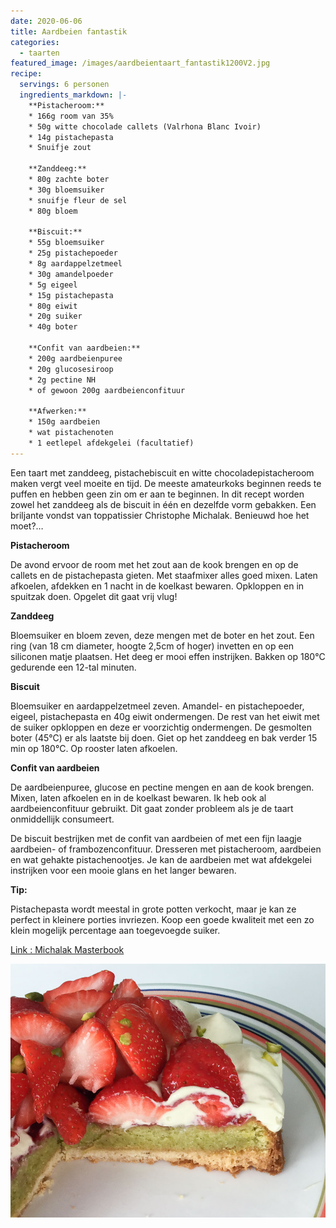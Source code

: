 ```yaml
---
date: 2020-06-06
title: Aardbeien fantastik
categories:
  - taarten
featured_image: /images/aardbeientaart_fantastik1200V2.jpg
recipe:
  servings: 6 personen
  ingredients_markdown: |-
    **Pistacheroom:**
    * 166g room van 35%
    * 50g witte chocolade callets (Valrhona Blanc Ivoir)
    * 14g pistachepasta
    * Snuifje zout

    **Zanddeeg:**
    * 80g zachte boter
    * 30g bloemsuiker
    * snuifje fleur de sel
    * 80g bloem

    **Biscuit:**
    * 55g bloemsuiker
    * 25g pistachepoeder
    * 8g aardappelzetmeel
    * 30g amandelpoeder
    * 5g eigeel
    * 15g pistachepasta
    * 80g eiwit 
    * 20g suiker
    * 40g boter

    **Confit van aardbeien:**
    * 200g aardbeienpuree
    * 20g glucosesiroop
    * 2g pectine NH
    * of gewoon 200g aardbeienconfituur
    
    **Afwerken:**
    * 150g aardbeien
    * wat pistachenoten
    * 1 eetlepel afdekgelei (facultatief)
---
```

Een taart met zanddeeg, pistachebiscuit en witte chocoladepistacheroom maken vergt veel moeite en tijd.
De meeste amateurkoks beginnen reeds te puffen en hebben geen zin om er aan te beginnen.
In dit recept worden zowel het zanddeeg als de biscuit in één en dezelfde vorm gebakken.
Een briljante vondst van toppatissier Christophe Michalak.
Benieuwd hoe het moet?…

<!--more-->

**Pistacheroom**

De avond  ervoor de room met het zout aan de kook brengen en op de callets en de pistachepasta gieten. Met staafmixer alles goed mixen. Laten afkoelen, afdekken en 1 nacht in de koelkast bewaren. Opkloppen en in spuitzak doen. Opgelet dit gaat vrij vlug!

**Zanddeeg**

Bloemsuiker en bloem zeven, deze mengen met de boter en het zout. Een ring (van 18 cm diameter, hoogte 2,5cm of hoger) invetten en op een siliconen matje plaatsen. Het deeg er mooi effen instrijken. Bakken op 180°C gedurende een 12-tal minuten.

**Biscuit**

Bloemsuiker en aardappelzetmeel zeven. Amandel- en pistachepoeder, eigeel, pistachepasta en 40g eiwit ondermengen.
De rest van het eiwit met de suiker opkloppen en deze er voorzichtig ondermengen. De gesmolten boter (45°C) er als laatste bij doen.
Giet op het zanddeeg en bak verder 15 min op 180°C. Op rooster laten afkoelen.

**Confit van aardbeien**

De aardbeienpuree, glucose en pectine mengen en aan de kook brengen.
Mixen, laten afkoelen en in de koelkast bewaren.
Ik heb ook al aardbeienconfituur gebruikt. Dit gaat zonder probleem als je de taart onmiddellijk consumeert.



De biscuit bestrijken met  de confit van aardbeien of met een fijn laagje aardbeien- of frambozenconfituur.
Dresseren met pistacheroom, aardbeien en wat gehakte pistachenootjes.
Je kan de aardbeien met wat afdekgelei instrijken voor een mooie glans en het langer bewaren.


<b>Tip:</b>

Pistachepasta wordt meestal in grote potten verkocht, maar je kan ze perfect in kleinere porties invriezen.
Koop een goede kwaliteit met een zo klein mogelijk percentage aan toegevoegde suiker.

[Link : Michalak Masterbook](https://www.standaardboekhandel.be/seo/nl/boeken/kookboeken/9782841237371/christophe-michalak/michalak-masterbook)

![](/images/aardbeientaart_fantastikcoupeV2800.jpg)
